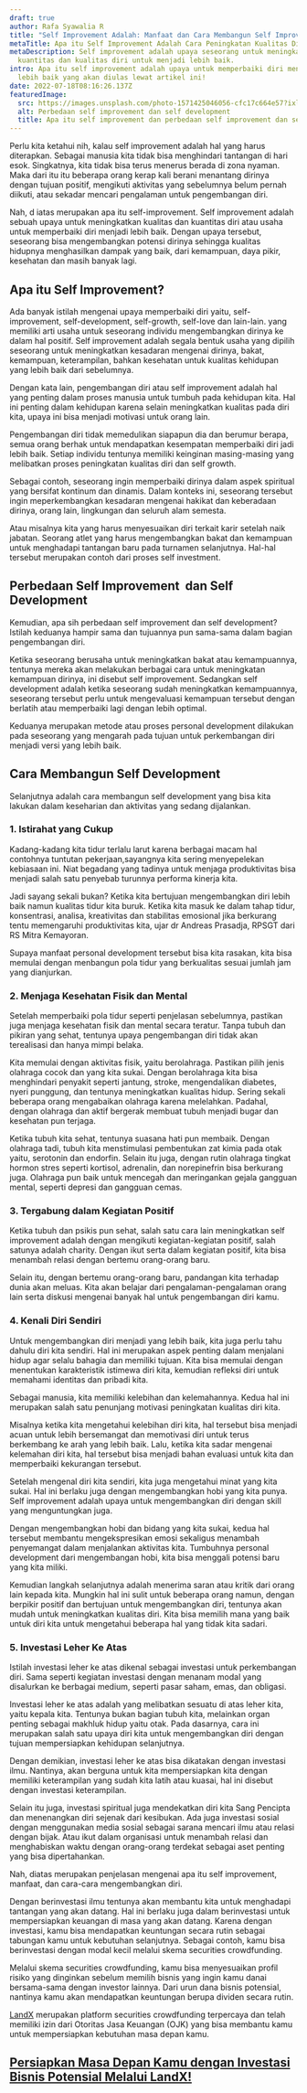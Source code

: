 ```yaml
---
draft: true
author: Rafa Syawalia R
title: "Self Improvement Adalah: Manfaat dan Cara Membangun Self Improvement"
metaTitle: Apa itu Self Improvement Adalah Cara Peningkatan Kualitas Diri
metaDescription: Self improvement adalah upaya seseorang untuk meningkatkan
  kuantitas dan kualitas diri untuk menjadi lebih baik.
intro: Apa itu self improvement adalah upaya untuk memperbaiki diri menjadi
  lebih baik yang akan diulas lewat artikel ini!
date: 2022-07-18T08:16:26.137Z
featuredImage:
  src: https://images.unsplash.com/photo-1571425046056-cfc17c664e57?ixlib=rb-1.2.1&ixid=MnwxMjA3fDB8MHxwaG90by1wYWdlfHx8fGVufDB8fHx8&auto=format&fit=crop&w=2070&q=80
  alt: Perbedaan self improvement dan self development
  title: Apa itu self improvement dan perbedaan self improvement dan self development
---
```

<!--StartFragment-->

Perlu kita ketahui nih, kalau self improvement adalah hal yang harus diterapkan. Sebagai manusia kita tidak bisa menghindari tantangan di hari esok. Singkatnya, kita tidak bisa terus menerus berada di zona nyaman. Maka dari itu itu beberapa orang kerap kali berani menantang dirinya dengan tujuan positif, mengikuti aktivitas yang sebelumnya belum pernah diikuti, atau sekadar mencari pengalaman untuk pengembangan diri. 



Nah, d iatas merupakan apa itu self-improvement. Self improvement adalah sebuah upaya untuk meningkatkan kualitas dan kuantitas diri atau usaha untuk memperbaiki diri menjadi lebih baik. Dengan upaya tersebut, seseorang bisa mengembangkan potensi dirinya sehingga kualitas hidupnya menghasilkan dampak yang baik, dari kemampuan, daya pikir, kesehatan dan masih banyak lagi.



## Apa itu Self Improvement?

Ada banyak istilah mengenai upaya memperbaiki diri yaitu, self-improvement, self-development, self-growth, self-love dan lain-lain. yang memiliki arti usaha untuk seseorang individu mengembangkan dirinya ke dalam hal positif. Self improvement adalah segala bentuk usaha yang dipilih seseorang untuk meningkatkan kesadaran mengenai dirinya, bakat, kemampuan, keterampilan, bahkan kesehatan untuk kualitas kehidupan yang lebih baik dari sebelumnya. 



Dengan kata lain, pengembangan diri atau self improvement adalah hal yang penting dalam proses manusia untuk tumbuh pada kehidupan kita. Hal ini penting dalam kehidupan karena selain meningkatkan kualitas pada diri kita, upaya ini bisa menjadi motivasi untuk orang lain. 



Pengembangan diri tidak memedulikan siapapun dia dan berumur berapa, semua orang berhak untuk mendapatkan kesempatan memperbaiki diri jadi lebih baik. Setiap individu tentunya memiliki keinginan masing-masing yang melibatkan proses peningkatan kualitas diri dan self growth.



Sebagai contoh, seseorang ingin memperbaiki dirinya dalam aspek spiritual yang bersifat kontinum dan dinamis. Dalam konteks ini, seseorang tersebut ingin meperkembangkan kesadaran mengenai hakikat dan keberadaan dirinya, orang lain, lingkungan dan seluruh alam semesta.



Atau misalnya kita yang harus menyesuaikan diri terkait karir setelah naik jabatan. Seorang atlet yang harus mengembangkan bakat dan kemampuan untuk menghadapi tantangan baru pada turnamen selanjutnya. Hal-hal tersebut merupakan contoh dari proses self investment.

## Perbedaan Self Improvement  dan Self Development

Kemudian, apa sih perbedaan self improvement dan self development? Istilah keduanya hampir sama dan tujuannya pun sama-sama dalam bagian pengembangan diri.



Ketika seseorang berusaha untuk meningkatkan bakat atau kemampuannya, tentunya mereka akan melakukan berbagai cara untuk meningkatan kemampuan dirinya, ini disebut self improvement. Sedangkan self development adalah ketika seseorang sudah meningkatkan kemampuannya, seseorang tersebut perlu untuk mengevaluasi kemampuan tersebut dengan berlatih atau memperbaiki lagi dengan lebih optimal.



Keduanya merupakan metode atau proses personal development dilakukan pada seseorang yang mengarah pada tujuan untuk perkembangan diri menjadi versi yang lebih baik.

## Cara Membangun Self Development

Selanjutnya adalah cara membangun self development yang bisa kita lakukan dalam keseharian dan aktivitas yang sedang dijalankan.

### 1. Istirahat yang Cukup

Kadang-kadang kita tidur terlalu larut karena berbagai macam hal contohnya tuntutan pekerjaan,sayangnya kita sering menyepelekan kebiasaan ini. Niat begadang yang tadinya untuk menjaga produktivitas bisa menjadi salah satu penyebab turunnya performa kinerja kita. 



Jadi sayang sekali bukan? Ketika kita bertujuan mengembangkan diri lebih baik namun kualitas tidur kita buruk. Ketika kita masuk ke dalam tahap tidur, konsentrasi, analisa, kreativitas dan stabilitas emosional jika berkurang tentu memengaruhi produktivitas kita, ujar dr Andreas Prasadja, RPSGT dari RS Mitra Kemayoran. 



Supaya manfaat personal development tersebut bisa kita rasakan, kita bisa memulai dengan menbangun pola tidur yang berkualitas sesuai jumlah jam yang dianjurkan.

### 2. Menjaga Kesehatan Fisik dan Mental

Setelah memperbaiki pola tidur seperti penjelasan sebelumnya, pastikan juga menjaga kesehatan fisik dan mental secara teratur. Tanpa tubuh dan pikiran yang sehat, tentunya upaya pengembangan diri tidak akan terealisasi dan hanya mimpi belaka. 



Kita memulai dengan aktivitas fisik, yaitu berolahraga. Pastikan pilih jenis olahraga cocok dan yang kita sukai. Dengan berolahraga kita bisa menghindari penyakit seperti jantung, stroke, mengendalikan diabetes, nyeri punggung, dan tentunya meningkatkan kualitas hidup. Sering sekali beberapa orang mengabaikan olahraga karena melelahkan. Padahal, dengan olahraga dan aktif bergerak membuat tubuh menjadi bugar dan kesehatan pun terjaga.



Ketika tubuh kita sehat, tentunya suasana hati pun membaik. Dengan olahraga tadi, tubuh kita menstimulasi pembentukan zat kimia pada otak yaitu, serotonin dan endorfin. Selain itu juga, dengan rutin olahraga tingkat hormon stres seperti kortisol, adrenalin, dan norepinefrin bisa berkurang juga. Olahraga pun baik untuk mencegah dan meringankan gejala gangguan mental, seperti depresi dan gangguan cemas.

### 3. Tergabung dalam Kegiatan Positif

Ketika tubuh dan psikis pun sehat, salah satu cara lain meningkatkan self improvement adalah dengan mengikuti kegiatan-kegiatan positif, salah satunya adalah charity. Dengan ikut serta dalam kegiatan positif, kita bisa menambah relasi dengan bertemu orang-orang baru. 



Selain itu, dengan bertemu orang-orang baru, pandangan kita terhadap dunia akan meluas. Kita akan belajar dari pengalaman-pengalaman orang lain serta diskusi mengenai banyak hal untuk pengembangan diri kamu.



### 4. Kenali Diri Sendiri 

Untuk mengembangkan diri menjadi yang lebih baik, kita juga perlu tahu dahulu diri kita sendiri. Hal ini merupakan aspek penting dalam menjalani hidup agar selalu bahagia dan memiliki tujuan. Kita bisa memulai dengan menentukan karakteristik istimewa diri kita, kemudian refleksi diri untuk memahami identitas dan pribadi kita.



Sebagai manusia, kita memiliki kelebihan dan kelemahannya. Kedua hal ini merupakan salah satu penunjang motivasi peningkatan kualitas diri kita. 



Misalnya ketika kita mengetahui kelebihan diri kita, hal tersebut bisa menjadi acuan untuk lebih bersemangat dan memotivasi diri untuk terus berkembang ke arah yang lebih baik. Lalu, ketika kita sadar mengenai kelemahan diri kita, hal tersebut bisa menjadi bahan evaluasi untuk kita dan memperbaiki kekurangan tersebut.



Setelah mengenal diri kita sendiri, kita juga mengetahui minat yang kita sukai. Hal ini berlaku juga dengan mengembangkan hobi yang kita punya. Self improvement adalah upaya untuk mengembangkan diri dengan skill yang menguntungkan juga. 



Dengan mengembangkan hobi dan bidang yang kita sukai, kedua hal tersebut membantu mengekspresikan emosi sekaligus menambah penyemangat dalam menjalankan aktivitas kita. Tumbuhnya personal development dari mengembangan hobi, kita bisa menggali potensi baru yang kita miliki. 



Kemudian langkah selanjutnya adalah menerima saran atau kritik dari orang lain kepada kita. Mungkin hal ini sulit untuk beberapa orang namun, dengan berpikir positif dan bertujuan untuk mengembangkan diri, tentunya akan mudah untuk meningkatkan kualitas diri. Kita bisa memilih mana yang baik untuk diri kita untuk mengetahui beberapa hal yang tidak kita sadari.



### 5. Investasi Leher Ke Atas

Istilah investasi leher ke atas dikenal sebagai investasi untuk perkembangan diri. Sama seperti kegiatan investasi dengan menanam modal yang disalurkan ke berbagai medium, seperti pasar saham, emas, dan obligasi.  



Investasi leher ke atas adalah yang melibatkan sesuatu di atas leher kita, yaitu kepala kita. Tentunya bukan bagian tubuh kita, melainkan organ penting sebagai makhluk hidup yaitu otak. Pada dasarnya, cara ini merupakan salah satu upaya diri kita untuk mengembangkan diri dengan tujuan mempersiapkan kehidupan selanjutnya. 



Dengan demikian, investasi leher ke atas bisa dikatakan dengan investasi ilmu. Nantinya, akan berguna untuk kita mempersiapkan kita dengan memiliki keterampilan yang sudah kita latih atau kuasai, hal ini disebut dengan investasi keterampilan.



Selain itu juga, investasi spiritual juga mendekatkan diri kita Sang Pencipta dan menenangkan diri sejenak dari kesibukan. Ada juga investasi sosial dengan menggunakan media sosial sebagai sarana mencari ilmu atau relasi dengan bijak. Atau ikut dalam organisasi untuk menambah relasi dan menghabiskan waktu dengan orang-orang terdekat sebagai aset penting yang bisa dipertahankan.



Nah, diatas merupakan penjelasan mengenai apa itu self improvement, manfaat, dan cara-cara mengembangkan diri.



Dengan berinvestasi ilmu tentunya akan membantu kita untuk menghadapi tantangan yang akan datang. Hal ini berlaku juga dalam berinvestasi untuk mempersiapkan keuangan di masa yang akan datang. Karena dengan investasi, kamu bisa mendapatkan keuntungan secara rutin sebagai tabungan kamu untuk kebutuhan selanjutnya. Sebagai contoh, kamu bisa berinvestasi dengan modal kecil melalui skema securities crowdfunding.



Melalui skema securities crowdfunding, kamu bisa menyesuaikan profil risiko yang dinginkan sebelum memilih bisnis yang ingin kamu danai bersama-sama dengan investor lainnya. Dari urun dana bisnis potensial, nantinya kamu akan mendapatkan keuntungan berupa dividen secara rutin.



[LandX](https://landx.id/) merupakan platform securities crowdfunding terpercaya dan telah memiliki izin dari Otoritas Jasa Keuangan (OJK) yang bisa membantu kamu untuk mempersiapkan kebutuhan masa depan kamu.



## [Persiapkan Masa Depan Kamu dengan Investasi Bisnis Potensial Melalui LandX!](https://landx.id/project/?utm_source=Blog&utm_medium=organic+keyword&utm_campaign=blog&utm_id=Blog)

<!--EndFragment-->